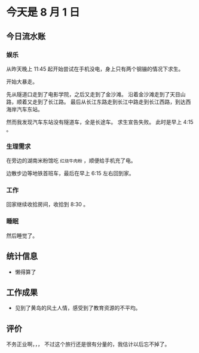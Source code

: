 # 今天是 8 月 1 日

## 今日流水账

### 娱乐

从昨天晚上 11:45 起开始尝试在手机没电，身上只有两个钢镚的情况下求生。

开始大暴走。

先从隧道口走到了电影学院，之后又走到了金沙滩。
沿着金沙滩走到了天目山路，顺着又走到了长江路。
最后从长江东路走到长江中路走到长江西路，到达西海岸汽车东站。

然而我发现汽车东站没有隧道车，全是长途车。
求生宣告失败。
此时是早上 4:15 。

### 生理需求

在旁边的湖南米粉馆吃 `红烧牛肉粉` ，顺便给手机充了电。

边散步边等地铁首班车，最后在早上 6:15 左右回到家。

### 工作

回家继续收拾房间，收拾到 8:30 。

### 睡眠

然后睡觉了。

## 统计信息

- 懒得算了

## 工作成果

- 见到了黄岛的风土人情，感受到了教育资源的不平均。

## 评价

不务正业啊，，，
不过这个旅行还是很有分量的，我估计以后忘不掉了。
